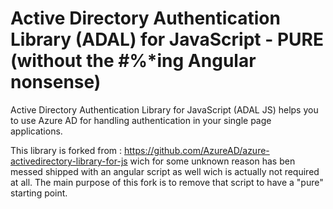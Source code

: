 Active Directory Authentication Library (ADAL) for JavaScript - PURE (without the #%*ing Angular nonsense)
====================================

Active Directory Authentication Library for JavaScript (ADAL JS) helps you to use Azure AD for handling authentication in your single page applications.

This library is forked from : https://github.com/AzureAD/azure-activedirectory-library-for-js wich for some unknown reason has ben messed shipped with an angular script as well wich is actually not required at all. The main purpose of this fork is to remove that script to have a "pure" starting point.


